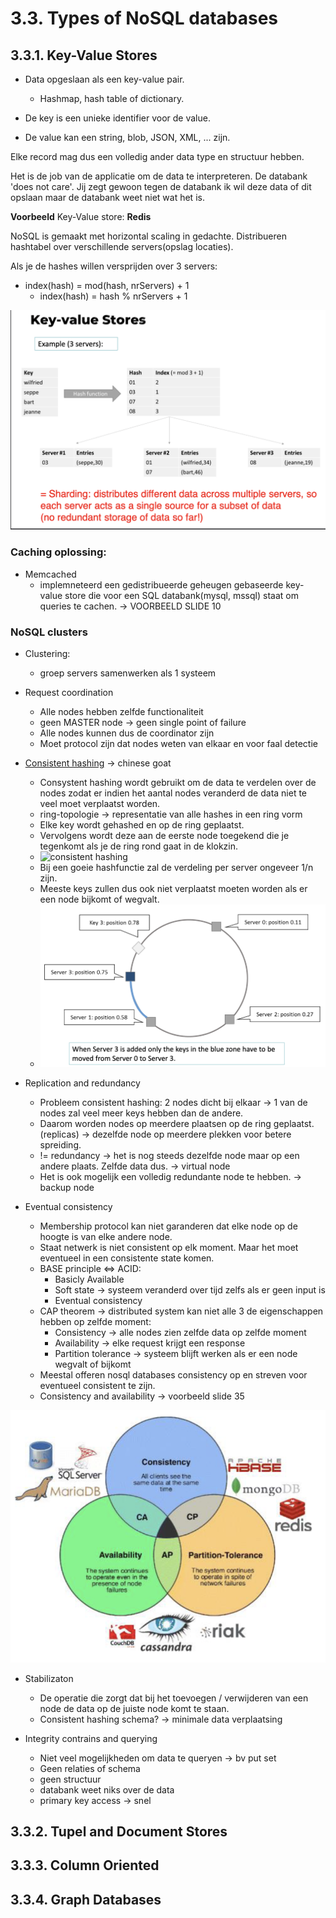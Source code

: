 # 3.3. Types of NoSQL databases

## 3.3.1. Key-Value Stores

- Data opgeslaan als een key-value pair.

  - Hashmap, hash table of dictionary.

- De key is een unieke identifier voor de value.
- De value kan een string, blob, JSON, XML, ... zijn.

Elke record mag dus een volledig ander data type en structuur hebben.

Het is de job van de applicatie om de data te interpreteren. De databank 'does not care'. Jij zegt gewoon tegen de databank ik wil deze data of dit opslaan maar de databank weet niet wat het is.

**Voorbeeld** Key-Value store: **Redis**

NoSQL is gemaakt met horizontal scaling in gedachte. Distribueren hashtabel over verschillende servers(opslag locaties).

Als je de hashes willen versprijden over 3 servers:

- index(hash) = mod(hash, nrServers) + 1
  - index(hash) = hash % nrServers + 1

![voorbeeld](./assets/key_value_voorbeeld.png)

### Caching oplossing:

- Memcached
  - implemneteerd een gedistribueerde geheugen gebaseerde key-value store die voor een SQL databank(mysql, mssql) staat om queries te cachen.
    -> VOORBEELD SLIDE 10

### NoSQL clusters

- Clustering:

  - groep servers samenwerken als 1 systeem

- Request coordination

  - Alle nodes hebben zelfde functionaliteit
  - geen MASTER node -> geen single point of failure
  - Alle nodes kunnen dus de coordinator zijn
  - Moet protocol zijn dat nodes weten van elkaar en voor faal detectie

- [Consistent hashing](https://www.youtube.com/watch?v=UF9Iqmg94tk) -> chinese goat

  - Consystent hashing wordt gebruikt om de data te verdelen over de nodes zodat er indien het aantal nodes veranderd de data niet te veel moet verplaatst worden.
  - ring-topologie -> representatie van alle hashes in een ring vorm
  - Elke key wordt gehashed en op de ring geplaatst.
  - Vervolgens wordt deze aan de eerste node toegekend die je tegenkomt als je de ring rond gaat in de klokzin.
  - ![consistent hashing](./assets/consistent_hashing.png.png)
  - Bij een goeie hashfunctie zal de verdeling per server ongeveer 1/n zijn.
  - Meeste keys zullen dus ook niet verplaatst moeten worden als er een node bijkomt of wegvalt.
  - ![consistent hashing2](./assets/consistent_hashing2.png)

- Replication and redundancy

  - Probleem consistent hashing: 2 nodes dicht bij elkaar -> 1 van de nodes zal veel meer keys hebben dan de andere.
  - Daarom worden nodes op meerdere plaatsen op de ring geplaatst. (replicas) -> dezelfde node op meerdere plekken voor betere spreiding.
  - != redundancy -> het is nog steeds dezelfde node maar op een andere plaats. Zelfde data dus. -> virtual node
  - Het is ook mogelijk een volledig redundante node te hebben. -> backup node

- Eventual consistency

  - Membership protocol kan niet garanderen dat elke node op de hoogte is van elke andere node.
  - Staat netwerk is niet consistent op elk moment. Maar het moet eventueel in een consistente state komen.
  - BASE principle <=> ACID:
    - Basicly Available
    - Soft state -> systeem veranderd over tijd zelfs als er geen input is
    - Eventual consistency
  - CAP theorem -> distributed system kan niet alle 3 de eigenschappen hebben op zelfde moment:
    - Consistency -> alle nodes zien zelfde data op zelfde moment
    - Availability -> elke request krijgt een response
    - Partition tolerance -> systeem blijft werken als er een node wegvalt of bijkomt
  - Meestal offeren nosql databases consistency op en streven voor eventueel consistent te zijn.
  - Consistency and availability -> voorbeeld slide 35

![cap](./assets/cap.png)

- Stabilizaton

  - De operatie die zorgt dat bij het toevoegen / verwijderen van een node de data op de juiste node komt te staan.
  - Consistent hashing schema? -> minimale data verplaatsing

- Integrity contrains and querying
  - Niet veel mogelijkheden om data te queryen -> bv put set
  - Geen relaties of schema
  - geen structuur
  - databank weet niks over de data
  - primary key access -> snel

## 3.3.2. Tupel and Document Stores

## 3.3.3. Column Oriented

## 3.3.4. Graph Databases
